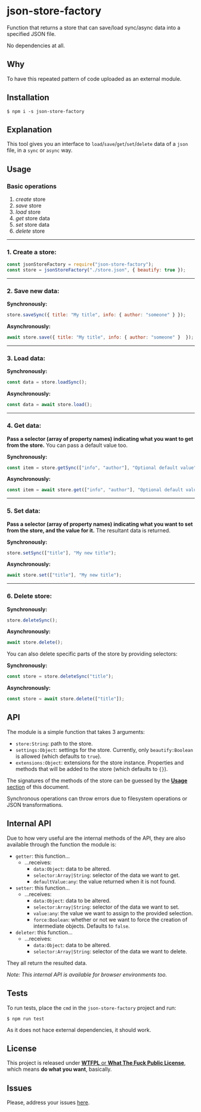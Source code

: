 # json-store-factory

Function that returns a store that can save/load sync/async data into a specified JSON file.

No dependencies at all.

## Why

To have this repeated pattern of code uploaded as an external module.

## Installation

`$ npm i -s json-store-factory`

## Explanation

This tool gives you an interface to `load`/`save`/`get`/`set`/`delete` data of a `json` file, in a `sync` or `async` way.

## Usage

### Basic operations

1. *create* store
2. *save* store
3. *load* store
4. *get* store data
5. *set* store data
6. *delete* store


----


### 1. Create a store:

```js
const jsonStoreFactory = require("json-store-factory");
const store = jsonStoreFactory("./store.json", { beautify: true });
```


----


### 2. Save new data:

**Synchronously:**

```js
store.saveSync({ title: "My title", info: { author: "someone" } });
```

**Asynchronously:**

```js
await store.save({ title: "My title", info: { author: "someone" }  });
```


----


### 3. Load data:

**Synchronously:**

```js
const data = store.loadSync();
```

**Asynchronously:**

```js
const data = await store.load();
```


----


### 4. Get data:

**Pass a selector (array of property names) indicating what you want to get from the store.** You can pass a default value too.

**Synchronously:**

```js
const item = store.getSync(["info", "author"], "Optional default value"); // returns: "someone"
```

**Asynchronously:**

```js
const item = await store.get(["info", "author"], "Optional default value");
```

----



### 5. Set data:

**Pass a selector (array of property names) indicating what you want to set from the store, and the value for it.** The resultant data is returned.

**Synchronously:**

```js
store.setSync(["title"], "My new title");
```

**Asynchronously:**

```js
await store.set(["title"], "My new title");
```

----


### 6. Delete store:

**Synchronously:**

```js
store.deleteSync();
```

**Asynchronously:**

```js
await store.delete();
```

You can also delete specific parts of the store by providing selectors:

**Synchronously:**

```js
const store = store.deleteSync("title");
```

**Asynchronously:**

```js
const store = await store.delete(["title"]);
```

## API

The module is a simple function that takes 3 arguments:

- `store:String`: path to the store.
- `settings:Object`: settings for the store. Currently, only `beautify:Boolean` is allowed (which defaults to `true`).
- `extensions:Object`: extensions for the store instance. Properties and methods that will be added to the store (which defaults to `{}`).

The signatures of the methods of the store can be guessed by the [**Usage** section](#usage) of this document.

Synchronous operations can throw errors due to filesystem operations or JSON transformations.

## Internal API

Due to how very useful are the internal methods of the API, they are also available through the function the module is:

- `getter`: this function...
  - ...receives:
    - `data:Object`: data to be altered.
    - `selector:Array|String`: selector of the data we want to get.
    - `defaultValue:any`: the value returned when it is not found.
- `setter`: this function...
  - ...receives:
    - `data:Object`: data to be altered.
    - `selector:Array|String`: selector of the data we want to set.
    - `value:any`: the value we want to assign to the provided selection.
    - `force:Boolean`: whether or not we want to force the creation of intermediate objects. Defaults to `false`.
- `deleter`: this function...
  - ...receives:
    - `data:Object`: data to be altered.
    - `selector:Array|String`: selector of the data we want to delete.

They all return the resulted data.

*Note: This internal API is available for browser environments too.*

## Tests

To run tests, place the `cmd` in the `json-store-factory` project and run:

`$ npm run test`

As it does not hace external dependencies, it should work.

## License

This project is released under [**WTFPL** or **What The Fuck Public License**](https://en.wikipedia.org/wiki/WTFPL), which means **do what you want**, basically.

## Issues

Please, address your issues [here](https://github.com/allnulled/json-store-factory/issues).